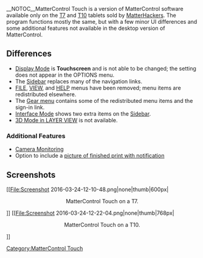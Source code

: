 \_\_NOTOC\_\_MatterControl Touch is a version of MatterControl software
available only on the [T7](mattercontrol-t7.md) and
[T10](mattercontrol-t10.md) tablets sold by
[MatterHackers](http://www.matterhackers.com). The program functions
mostly the same, but with a few minor UI differences and some additional
features not available in the desktop version of MatterControl.

## Differences

  - [Display Mode](options/display-mode) is **Touchscreen**
    and is not able to be changed; the setting does not appear in the
    OPTIONS menu.
  - The [Sidebar](mattercontrol-touch/sidebar) replaces many
    of the navigation links.
  - [FILE](file-menu.md), [VIEW](view-menu.md), and
    [HELP](help-menu.md) menus have been removed; menu items are
    redistributed elsewhere.
  - The [Gear menu](gear-menu) contains some of the
    redistributed menu items and the sign-in link.
  - [Interface Mode](mattercontrol-touch/interface-mode)
    shows two extra items on the
    [Sidebar](mattercontrol-touch/sidebar).
  - [3D Mode in LAYER VIEW](layer-view.md) is not available.

### Additional Features

  - [Camera
    Monitoring](mattercontrol-touch/camera.md#Monitoring)
  - Option to include a [picture of finished print with
    notification](mattercontrol-touch/camera.md#Notification)

## Screenshots

\[\[<File:Screenshot> 2016-03-24-12-10-48.png|none|thumb|600px|

<center>

MatterControl Touch on a T7.

</center>

\]\] \[\[<File:Screenshot> 2016-03-24-12-22-04.png|none|thumb|768px|

<center>

MatterControl Touch on a T10.

</center>

\]\]

[Category:MatterControl Touch](category:mattercontrol-touch)
